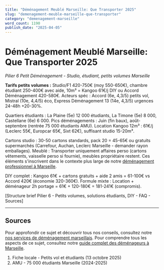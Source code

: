 ```yaml
---
title: "Déménagement Meublé Marseille: Que Transporter 2025"
slug: "demenagement-meuble-marseille-que-transporter"
category: "demenagement-marseille"
word_count: 1190
publish_date: "2025-04-05"
---
```


# Déménagement Meublé Marseille: Que Transporter 2025

*Pilier 6 Petit Déménagement - Studio, étudiant, petits volumes Marseille*

**Tarifs petits volumes :** Studio/F1 420-750€ (moy 550-650€), chambre étudiant 250-400€ avec aide, 10m³ = Kangoo 61€/j DIY ou Accord Déménagement 420-580€. Acteurs spéc : Accord (6e, 4,3/5) petits vol, Mistral (10e, 4,4/5) éco, Express Déménagement 13 (14e, 4,3/5) urgences 24-48h +20-30%.

Quartiers étudiants : La Plaine (5e) 12 000 étudiants, La Timone (5e) 8 000, Castellane (6e) 6 000. Pics déménagements : Juin (fin baux), août-septembre (rentrée 75 000 étudiants AMU). Location Kangoo 12m³ : 61€/j (Leclerc 55€, Europcar 65€, Sixt 62€), suffisant studio 15-20m³.

Cartons studio : 30-50 cartons standards, pack 20 = 45-65€ ou gratuits supermarchés (Carrefour, Auchan, Leclerc Marseille - demander rayon emballages). Meublé : Transporter uniquement affaires perso (cartons vêtements, vaisselle perso si fournie), meubles propriétaire restent. Ces éléments s'inscrivent dans le contexte plus large de notre [déménagement professionnel à Marseille](/blog/demenagement-marseille/demenageur-marseille).

DIY complet : Kangoo 61€ + cartons gratuits + aide 2 amis = 61-100€ vs Accord 420€ (économie 320-360€). Formule mixte : Location + déménageur 2h portage = 61€ + 120-180€ = 181-241€ (compromis).

[Structure brief Pilier 6 - Petits volumes, solutions étudiants, DIY - FAQ - Sources]

---

## Sources


Pour approfondir ce sujet et découvrir tous nos conseils, consultez notre [nos services de déménagement marseillais](/blog/demenagement-marseille/demenageur-marseille).
Pour comprendre tous les aspects de ce sujet, consultez notre [guide complet des déménageurs à Marseille](/blog/demenagement-marseille/demenageur-marseille).

1. Fiche locale - Petits vol et étudiants (13 octobre 2025)
2. AMU - 75 000 étudiants Marseille (2024-2025)

